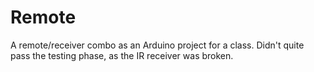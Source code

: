 # Remote
A remote/receiver combo as an Arduino project for a class. Didn't quite pass the testing phase, as the IR receiver was broken.
